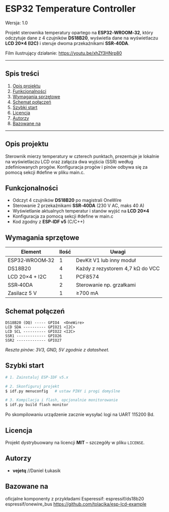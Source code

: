 # ESP32 Temperature Controller

Wersja: 1.0

Projekt sterownika temperatury opartego na **ESP32‑WROOM‑32**, który odczytuje dane z 4 czujników **DS18B20**, wyświetla dane na wyświetlaczu **LCD 20×4 (I2C)** i steruje dwoma przekaźnikami **SSR‑40DA**.

Film ilustrujący działanie: https://youtu.be/xhZf3HNrp80

---

## Spis treści
1. [Opis projektu](#opis-projektu)
2. [Funkcjonalności](#funkcjonalno%C5%9Bci)
3. [Wymagania sprzętowe](#wymagania-sprz%C4%99towe)
4. [Schemat połączeń](#schemat-po%C5%82%C4%85cze%C5%84)
5. [Szybki start](#szybki-start)
6. [Licencja](#licencja)
7. [Autorzy](#autorzy)
8. [Bazowane na](#bazowane-na)
---

## Opis projektu
Sterownik mierzy temperatury w czterech punktach, prezentuje je lokalnie na wyświetlaczu LCD oraz załącza dwa wyjścia (SSR) według zdefiniowanych progów. Konfiguracja progów i pinów odbywa się za pomocą sekcji #define w pliku main.c.

## Funkcjonalności
- Odczyt 4 czujników **DS18B20** po magistrali OneWire
- Sterowanie 2 przekaźnikami **SSR‑40DA** (230 V AC, maks 40 A)
- Wyświetlanie aktualnych temperatur i stanów wyjść na **LCD 20×4**
- Konfiguracja za pomocą sekcji #define w main.c
- Kod zgodny z **ESP‑IDF v5** (C/C++)

## Wymagania sprzętowe
|     Element    | Ilość |              Uwagi               |
|----------------|-------|----------------------------------|
| ESP32‑WROOM‑32 | 1     | DevKit V1 lub inny moduł         |
| DS18B20        | 4     | Każdy z rezystorem 4,7 kΩ do VCC |
| LCD 20×4 + I2C | 1     | PCF8574                          |
| SSR‑40DA       | 2     | Sterowanie np. grzałkami         |
| Zasilacz 5 V   | 1     | ≥700 mA                          |

## Schemat połączeń
```
DS18B20 (DQ) ----- GPIO4  <OneWire>
LCD SDA ---------- GPIO21 <I2C>
LCD SCL ---------- GPIO22 <I2C>
SSR1 ------------- GPIO26
SSR2 ------------- GPIO27
```
_Reszta pinów: 3V3, GND, 5V zgodnie z datasheet._

## Szybki start
```bash
# 1. Zainstaluj ESP‑IDF v5.x

# 2. Skonfiguruj projekt
$ idf.py menuconfig   # ustaw PINY i progi domyślne

# 3. Kompilacja i flash, opcjonalnie monitorowanie
$ idf.py build flash monitor
```
Po skompilowaniu urządzenie zacznie wysyłać logi na UART 115200 Bd.

## Licencja
Projekt dystrybuowany na licencji **MIT** – szczegóły w pliku `LICENSE`.

## Autorzy
- **vejetq** //Daniel Łukasik

## Bazowane na
oficjalne komponenty z przykładami Esperessif:
espressif/ds18b20
espressif/onewire_bus
https://github.com/tolacika/esp-lcd-example
